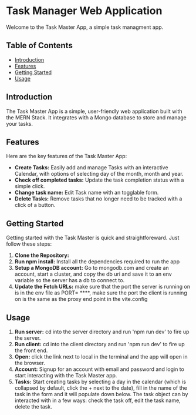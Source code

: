 # Task Manager Web Application

Welcome to the Task Master App, a simple task managment app.

## Table of Contents

- [Introduction](#introduction)
- [Features](#features)
- [Getting Started](#getting-started)
- [Usage](#usage)

## Introduction

The Task Master App is a simple, user-friendly web application built with the MERN Stack. It integrates with a Mongo database to store and manage your tasks.

## Features

Here are the key features of the Task Master App:

- **Create Tasks:** Easily add and manage Tasks with an interactive Calendar, with options of selecting day of the month, month and year.
- **Check off completed tasks:** Update the task completion status with a simple click.
- **Change task name:** Edit Task name with an togglable form.
- **Delete Tasks:** Remove tasks that no longer need to be tracked with a click of a button.

## Getting Started

Getting started with the Task Master is quick and straightforeward. Just follow these steps:

1. **Clone the Repository:**
2. **Run npm install:** Install all the dependencies required to run the app
3. **Setup a MongoDB account:** Go to mongodb.com and create an account, start a cluster, and copy the db uri and save it to an env variable so the server has a db to connect to.
4. **Update the Fetch URLs:** make sure that the port the server is running on is in the env file as PORT= \*\*\*\*, make sure the port the client is running on is the same as the proxy end point in the vite.config

## Usage

1. **Run server:** cd into the server directory and run 'npm run dev' to fire up the server.
2. **Run client:** cd into the client directory and run 'npm run dev' to fire up the front end.
3. **Open:** click the link next to local in the terminal and the app will open in the browser.
4. **Account:** Signup for an account with email and password and login to start interacting with the Task Master app.
5. **Tasks:** Start creating tasks by selecting a day in the calendar (which is collapsed by default, click the + next to the date), fill in the name of the task in the form and it will populate down below. The task object can by interacted with in a few ways: check the task off, edit the task name, delete the task.
